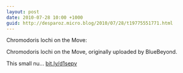```yaml
---
layout: post
date: 2010-07-28 10:00 +1000
guid: http://desparoz.micro.blog/2010/07/28/t19775551771.html
---
```

Chromodoris lochi on the Move: 

Chromodoris lochi on the Move, originally uploaded by BlueBeyond.

This small nu... [bit.ly/d1sepv](http://bit.ly/d1sepv)
